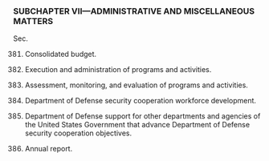 ### SUBCHAPTER VII—ADMINISTRATIVE AND MISCELLANEOUS MATTERS ###

Sec.

381. Consolidated budget.

382. Execution and administration of programs and activities.

383. Assessment, monitoring, and evaluation of programs and activities.

384. Department of Defense security cooperation workforce development.

385. Department of Defense support for other departments and agencies of the United States Government that advance Department of Defense security cooperation objectives.

386. Annual report.